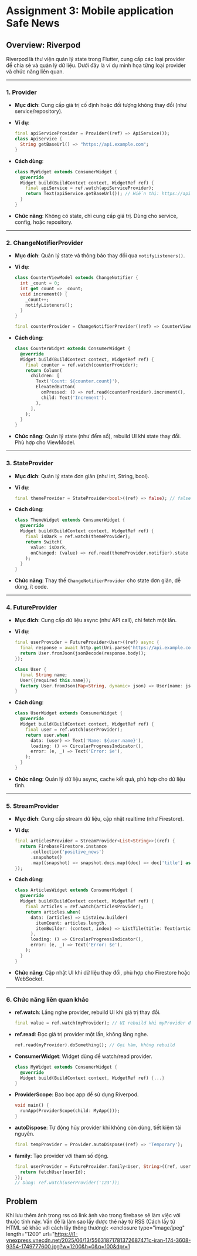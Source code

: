 # Assignment 3: Mobile application Safe News

## Overview: Riverpod

Riverpod là thư viện quản lý state trong Flutter, cung cấp các loại provider để chia sẻ và quản lý dữ liệu. Dưới đây là ví dụ minh họa từng loại provider và chức năng liên quan.

---

### 1. **Provider**

- **Mục đích**: Cung cấp giá trị cố định hoặc đối tượng không thay đổi (như service/repository).
- **Ví dụ**:

  ```dart
  final apiServiceProvider = Provider((ref) => ApiService());
  class ApiService {
    String getBaseUrl() => "https://api.example.com";
  }
  ```

- **Cách dùng**:

  ```dart
  class MyWidget extends ConsumerWidget {
    @override
    Widget build(BuildContext context, WidgetRef ref) {
      final apiService = ref.watch(apiServiceProvider);
      return Text(apiService.getBaseUrl()); // Hiển thị: https://api.example.com
    }
  }
  ```

- **Chức năng**: Không có state, chỉ cung cấp giá trị. Dùng cho service, config, hoặc repository.

---

### 2. **ChangeNotifierProvider**

- **Mục đích**: Quản lý state và thông báo thay đổi qua `notifyListeners()`.
- **Ví dụ**:

  ```dart
  class CounterViewModel extends ChangeNotifier {
    int _count = 0;
    int get count => _count;
    void increment() {
      _count++;
      notifyListeners();
    }
  }

  final counterProvider = ChangeNotifierProvider((ref) => CounterViewModel());
  ```

- **Cách dùng**:

  ```dart
  class CounterWidget extends ConsumerWidget {
    @override
    Widget build(BuildContext context, WidgetRef ref) {
      final counter = ref.watch(counterProvider);
      return Column(
        children: [
          Text('Count: ${counter.count}'),
          ElevatedButton(
            onPressed: () => ref.read(counterProvider).increment(),
            child: Text('Increment'),
          ),
        ],
      );
    }
  }
  ```

- **Chức năng**: Quản lý state (như đếm số), rebuild UI khi state thay đổi. Phù hợp cho ViewModel.

---

### 3. **StateProvider**

- **Mục đích**: Quản lý state đơn giản (như int, String, bool).
- **Ví dụ**:

  ```dart
  final themeProvider = StateProvider<bool>((ref) => false); // false: light, true: dark
  ```

- **Cách dùng**:

  ```dart
  class ThemeWidget extends ConsumerWidget {
    @override
    Widget build(BuildContext context, WidgetRef ref) {
      final isDark = ref.watch(themeProvider);
      return Switch(
        value: isDark,
        onChanged: (value) => ref.read(themeProvider.notifier).state = value,
      );
    }
  }
  ```

- **Chức năng**: Thay thế `ChangeNotifierProvider` cho state đơn giản, dễ dùng, ít code.

---

### 4. **FutureProvider**

- **Mục đích**: Cung cấp dữ liệu async (như API call), chỉ fetch một lần.
- **Ví dụ**:

  ```dart
  final userProvider = FutureProvider<User>((ref) async {
    final response = await http.get(Uri.parse('https://api.example.com/user'));
    return User.fromJson(jsonDecode(response.body));
  });

  class User {
    final String name;
    User({required this.name});
    factory User.fromJson(Map<String, dynamic> json) => User(name: json['name']);
  }
  ```

- **Cách dùng**:

  ```dart
  class UserWidget extends ConsumerWidget {
    @override
    Widget build(BuildContext context, WidgetRef ref) {
      final user = ref.watch(userProvider);
      return user.when(
        data: (user) => Text('Name: ${user.name}'),
        loading: () => CircularProgressIndicator(),
        error: (e, _) => Text('Error: $e'),
      );
    }
  }
  ```

- **Chức năng**: Quản lý dữ liệu async, cache kết quả, phù hợp cho dữ liệu tĩnh.

---

### 5. **StreamProvider**

- **Mục đích**: Cung cấp stream dữ liệu, cập nhật realtime (như Firestore).
- **Ví dụ**:

  ```dart
  final articlesProvider = StreamProvider<List<String>>((ref) {
    return FirebaseFirestore.instance
        .collection('positive_news')
        .snapshots()
        .map((snapshot) => snapshot.docs.map((doc) => doc['title'] as String).toList());
  });
  ```

- **Cách dùng**:

  ```dart
  class ArticlesWidget extends ConsumerWidget {
    @override
    Widget build(BuildContext context, WidgetRef ref) {
      final articles = ref.watch(articlesProvider);
      return articles.when(
        data: (articles) => ListView.builder(
          itemCount: articles.length,
          itemBuilder: (context, index) => ListTile(title: Text(articles[index])),
        ),
        loading: () => CircularProgressIndicator(),
        error: (e, _) => Text('Error: $e'),
      );
    }
  }
  ```

- **Chức năng**: Cập nhật UI khi dữ liệu thay đổi, phù hợp cho Firestore hoặc WebSocket.

---

### 6. **Chức năng liên quan khác**

- **ref.watch**: Lắng nghe provider, rebuild UI khi giá trị thay đổi.

  ```dart
  final value = ref.watch(myProvider); // UI rebuild khi myProvider đổi
  ```

- **ref.read**: Đọc giá trị provider một lần, không lắng nghe.

  ```dart
  ref.read(myProvider).doSomething(); // Gọi hàm, không rebuild
  ```

- **ConsumerWidget**: Widget dùng để watch/read provider.

  ```dart
  class MyWidget extends ConsumerWidget {
    @override
    Widget build(BuildContext context, WidgetRef ref) {...}
  }
  ```

- **ProviderScope**: Bao bọc app để sử dụng Riverpod.

  ```dart
  void main() {
    runApp(ProviderScope(child: MyApp()));
  }
  ```

- **autoDispose**: Tự động hủy provider khi không còn dùng, tiết kiệm tài nguyên.

  ```dart
  final tempProvider = Provider.autoDispose((ref) => 'Temporary');
  ```

- **family**: Tạo provider với tham số động.

  ```dart
  final userProvider = FutureProvider.family<User, String>((ref, userId) async {
    return fetchUser(userId);
  });
  // Dùng: ref.watch(userProvider('123'));
  ```

## Problem

Khi lưu thêm ảnh trong rss có link ảnh vào trong firebase sẽ làm việc với thuộc tính này. Vấn đề là làm sao lấy được thẻ này từ RSS (Cách lấy từ HTML sẽ khác với cách lấy thông thường): <enclosure type="image/jpeg" length="1200" url="<https://i1-vnexpress.vnecdn.net/2025/06/13/55631871781372687471c-iran-174-3608-9354-1749777600.jpg?w=1200&h=0&q=100&dpr=1>
